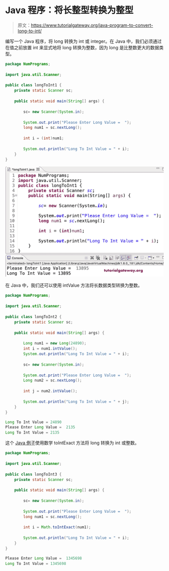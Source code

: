 # Java 程序：将长整型转换为整型

> 原文：<https://www.tutorialgateway.org/java-program-to-convert-long-to-int/>

编写一个 Java 程序，将 long 转换为 int 或 integer。在 Java 中，我们必须通过在值之前放置 int 来显式地将 long 转换为整数，因为 long 是比整数更大的数据类型。

```java
package NumPrograms;

import java.util.Scanner;

public class longToInt1 {
	private static Scanner sc;	

	public static void main(String[] args) {

		sc= new Scanner(System.in);	

		System.out.print("Please Enter Long Value =  ");
		long num1 = sc.nextLong();

		int i = (int)num1;

		System.out.println("Long To Int Value = " + i);
	}
}
```

![Java program to Convert Long to Int](img/39c5eecb7adff7ea262319bf88e39939.png)

在 Java 中，我们还可以使用 intValue 方法将长数据类型转换为整数。

```java
package NumPrograms;

import java.util.Scanner;

public class longToInt2 {
	private static Scanner sc;	

	public static void main(String[] args) {

		Long num1 = new Long(24890);
		int i = num1.intValue();
		System.out.println("Long To Int Value = " + i);

		sc= new Scanner(System.in);	

		System.out.print("Please Enter Long Value =  ");
		Long num2 = sc.nextLong();

		int j = num2.intValue();

		System.out.println("Long To Int Value = " + j);
	}
}
```

```java
Long To Int Value = 24890
Please Enter Long Value =  2135
Long To Int Value = 2135
```

这个 [Java 例子](https://www.tutorialgateway.org/learn-java-programs/)使用数学 toIntExact 方法将 long 转换为 int 或整数。

```java
package NumPrograms;

import java.util.Scanner;

public class longToInt3 {
	private static Scanner sc;	

	public static void main(String[] args) {

		sc= new Scanner(System.in);	

		System.out.print("Please Enter Long Value =  ");
		long num1 = sc.nextLong();

		int i = Math.toIntExact(num1);

		System.out.println("Long To Int Value = " + i);
	}
}
```

```java
Please Enter Long Value =  1345698
Long To Int Value = 1345698
```